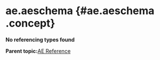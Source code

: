 # ae.aeschema {#ae.aeschema .concept}

**No referencing types found**

**Parent topic:**[AE Reference](../../../crossref/ae/aeRef/AE_AERef.md)

